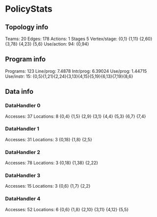 # PolicyStats
## Topology info
Teams:		20
Edges:		178
Actions:	1
Stages		5
Vertex/stage:	{0,1} {1,11} {2,60} {3,78} {4,23} {5,6} 
Use/action:	94: {0,94} 

## Program info
Programs:	123
Line/prog:	7.4878
Intr/prog:	6.39024
Use/prog:	1.44715
Use/instr:	15: {0,5}{1,21}{2,24}{3,13}{4,15}{5,19}{6,13}{7,19}{8,6}

## Data info

### DataHandler 0
Accesses:	37
Locations:	8
{0,4} {1,5} {2,9} {3,1} {4,4} {5,3} {6,7} {7,4} 

### DataHandler 1
Accesses:	31
Locations:	3
{0,18} {1,8} {2,5} 

### DataHandler 2
Accesses:	78
Locations:	3
{0,18} {1,38} {2,22} 

### DataHandler 3
Accesses:	15
Locations:	3
{0,6} {1,7} {2,2} 

### DataHandler 4
Accesses:	52
Locations:	6
{0,6} {1,8} {2,10} {3,11} {4,12} {5,5} 